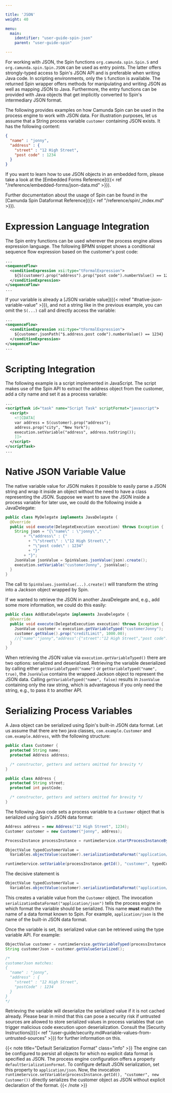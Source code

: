 ```yaml
---

title: 'JSON'
weight: 40

menu:
  main:
    identifier: "user-guide-spin-json"
    parent: "user-guide-spin"

---
```


For working with JSON, the Spin functions `org.camunda.spin.Spin.S` and `org.camunda.spin.Spin.JSON` can be used as entry points. The latter offers strongly-typed access to Spin's JSON API and is preferable when writing Java code. In scripting environments, only the `S` function is available. The returned Spin wrapper offers methods for manipulating and writing JSON as well as mapping JSON to Java. Furthermore, the entry functions can be provided with Java objects that get implicitly converted to Spin's intermediary JSON format.

The following provides examples on how Camunda Spin can be used in the process engine to work with JSON data. For illustration purposes, let us assume that a String process variable `customer` containing JSON exists. It has the following content:

```json
{
  "name" : "jonny",
  "address" : {
    "street" : "12 High Street",
    "post code" : 1234
  }
}
```

If you want to learn how to use JSON objects in an embedded form, please take a look at the [Embedded Forms Reference]({{< ref "/reference/embedded-forms/json-data.md" >}}).

Further documentation about the usage of Spin can be found in the [Camunda Spin Dataformat Reference]({{< ref "/reference/spin/_index.md" >}}).

# Expression Language Integration

The Spin entry functions can be used wherever the process engine allows expression language. The following BPMN snippet shows a conditional sequence flow expression based on the customer's post code:

```xml
...
<sequenceFlow>
  <conditionExpression xsi:type="tFormalExpression">
    ${S(customer).prop("address").prop("post code").numberValue() == 1234}
  </conditionExpression>
</sequenceFlow>
...
```

If your variable is already a [JSON variable value]({{< relref "#native-json-variable-value" >}}), and not a string like in the previous example, you can omit the `S(...)` call and directly access the variable:

```xml
...
<sequenceFlow>
  <conditionExpression xsi:type="tFormalExpression">
    ${customer.jsonPath("$.address.post code").numberValue() == 1234}
  </conditionExpression>
</sequenceFlow>
...
```


# Scripting Integration

The following example is a script implemented in JavaScript. The script makes use of the Spin API to extract the address object from the customer, add a city name and set it as a process variable:

```xml
...
<scriptTask id="task" name="Script Task" scriptFormat="javascript">
  <script>
    <![CDATA[
    var address = S(customer).prop("address");
    address.prop("city", "New York");
    execution.setVariable("address", address.toString());
    ]]>
  </script>
</scriptTask>
...
```


# Native JSON Variable Value

The native variable value for JSON makes it possible to easily parse a JSON string and wrap it inside an object without the need to have a class representing the JSON. Suppose we want to save the JSON inside a process variable for later use, we could do the following inside a JavaDelegate:

```java
public class MyDelegate implements JavaDelegate {
  @Override
  public void execute(DelegateExecution execution) throws Exception {
    String json = "{\"name\" : \"jonny\","
        + "\"address\" : {"
          + "\"street\" : \"12 High Street\","
          + "\"post code\" : 1234"
          + "}"
        + "}";
    JsonValue jsonValue = SpinValues.jsonValue(json).create();
    execution.setVariable("customerJonny", jsonValue);
  }
}

```

The call to `SpinValues.jsonValue(...).create()` will transform the string into a Jackson object wrapped by Spin.

If we wanted to retrieve the JSON in another JavaDelegate and, e.g., add some more information, we could do this easily:

```java
public class AddDataDelegate implements JavaDelegate {
  @Override
  public void execute(DelegateExecution execution) throws Exception {
    JsonValue customer = execution.getVariableTyped("customerJonny");
    customer.getValue().prop("creditLimit", 1000.00);
    //{"name":"jonny","address":{"street":"12 High Street","post code":1234},"creditLimit":1000.0}
  }
}
```

When retrieving the JSON value via `execution.getVariableTyped()` there are two options: serialized and deserialized.
Retrieving the variable deserialized by calling either `getVariableTyped("name")` or `getVariableTyped("name", true)`, the `JsonValue` contains the wrapped Jackson object to represent the JSON data. Calling `getVariableTyped("name", false)` results in `JsonValue` containing only the raw string, which is advantageous if you only need the string, e.g., to pass it to another API.


# Serializing Process Variables

A Java object can be serialized using Spin's built-in JSON data format. Let us assume that there are two java classes, `com.example.Customer` and `com.example.Address`, with the following structure:

```java
public class Customer {
  protected String name;
  protected Address address;

  /* constructor, getters and setters omitted for brevity */
}

public class Address {
  protected String street;
  protected int postCode;

  /* constructor, getters and setters omitted for brevity */
}
```

The following Java code sets a process variable to a `Customer` object that is serialized using Spin's JSON data format:

```java
Address address = new Address("12 High Street", 1234);
Customer customer = new Customer("jonny", address);

ProcessInstance processInstance = runtimeService.startProcessInstanceByKey("aProcess");

ObjectValue typedCustomerValue =
  Variables.objectValue(customer).serializationDataFormat("application/json").create();

runtimeService.setVariable(processInstance.getId(), "customer", typedCustomerValue);
```

The decisive statement is

```java
ObjectValue typedCustomerValue =
  Variables.objectValue(customer).serializationDataFormat("application/json").create();
```

This creates a variable value from the `Customer` object. The invocation `serializationDataFormat("application/json")` tells the process engine in which format the variable should be serialized. This name **must** match the name of a data format known to Spin. For example, `application/json` is the name of the built-in JSON data format.

Once the variable is set, its serialized value can be retrieved using the type variable API. For example:

```java
ObjectValue customer = runtimeService.getVariableTyped(processInstance.getId(), "customer");
String customerJson = customer.getValueSerialized();

/*
customerJson matches:
{
  "name" : "jonny",
  "address" : {
    "street" : "12 High Street",
    "postCode" : 1234
  }
}
*/
```

Retrieving the variable will deserialize the serialized value if it is not cached already. 
Please bear in mind that this can pose a security risk if untrusted sources are allowed to store serialized values in process variables that can trigger malicious code execution upon deserialization.
Consult the [Security Instructions]({{< ref "/user-guide/security.md#variable-values-from-untrusted-sources" >}}) for further information on this.

{{< note title="Default Serialization Format" class="info" >}}
  The engine can be configured to persist all objects for which no explicit data format is specified as JSON. The process engine configuration offers a property `defaultSerializationFormat`. To configure default JSON serialization, set this property to `application/json`. Now, the invocation `runtimeService.setVariable(processInstance.getId(), "customer", new Customer())` directly serializes the customer object as JSON without explicit declaration of the format.
{{< /note >}}
